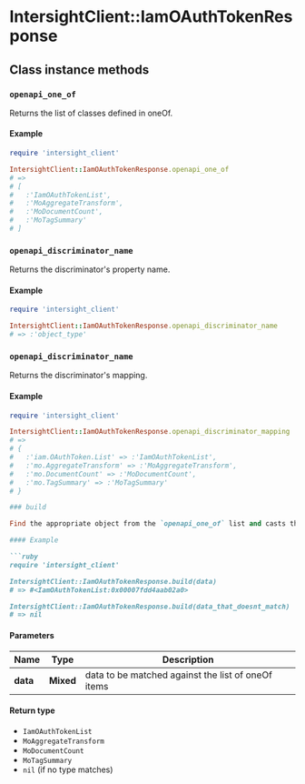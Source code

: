 # IntersightClient::IamOAuthTokenResponse

## Class instance methods

### `openapi_one_of`

Returns the list of classes defined in oneOf.

#### Example

```ruby
require 'intersight_client'

IntersightClient::IamOAuthTokenResponse.openapi_one_of
# =>
# [
#   :'IamOAuthTokenList',
#   :'MoAggregateTransform',
#   :'MoDocumentCount',
#   :'MoTagSummary'
# ]
```

### `openapi_discriminator_name`

Returns the discriminator's property name.

#### Example

```ruby
require 'intersight_client'

IntersightClient::IamOAuthTokenResponse.openapi_discriminator_name
# => :'object_type'
```

### `openapi_discriminator_name`

Returns the discriminator's mapping.

#### Example

```ruby
require 'intersight_client'

IntersightClient::IamOAuthTokenResponse.openapi_discriminator_mapping
# =>
# {
#   :'iam.OAuthToken.List' => :'IamOAuthTokenList',
#   :'mo.AggregateTransform' => :'MoAggregateTransform',
#   :'mo.DocumentCount' => :'MoDocumentCount',
#   :'mo.TagSummary' => :'MoTagSummary'
# }

### build

Find the appropriate object from the `openapi_one_of` list and casts the data into it.

#### Example

```ruby
require 'intersight_client'

IntersightClient::IamOAuthTokenResponse.build(data)
# => #<IamOAuthTokenList:0x00007fdd4aab02a0>

IntersightClient::IamOAuthTokenResponse.build(data_that_doesnt_match)
# => nil
```

#### Parameters

| Name | Type | Description |
| ---- | ---- | ----------- |
| **data** | **Mixed** | data to be matched against the list of oneOf items |

#### Return type

- `IamOAuthTokenList`
- `MoAggregateTransform`
- `MoDocumentCount`
- `MoTagSummary`
- `nil` (if no type matches)

